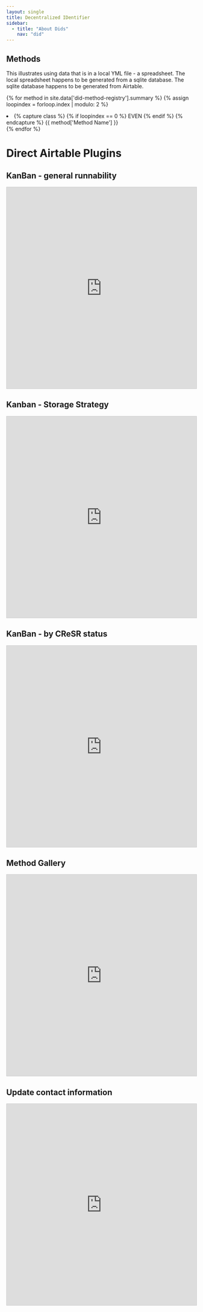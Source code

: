 ```yaml
---
layout: single
title: Decentralized IDentifier
sidebar:
  - title: "About Dids"
    nav: "did"
---
```


## Methods

This illustrates using data that is in a local YML file - a spreadsheet.
The local spreadsheet happens to be generated from a sqlite database.
The sqlite database happens to be generated from Airtable.

{% for method in site.data['did-method-registry'].summary %}
  {% assign loopindex = forloop.index | modulo: 2 %}
  <li>
    {% capture class %}
      {% if loopindex == 0 %}
        EVEN
      {% endif %}
    {% endcapture %}
  {{ method['Method Name'] }}
  </li>
{% endfor %}



# Direct Airtable Plugins

## KanBan - general runnability

<iframe class="airtable-embed" src="https://airtable.com/embed/shr1Din0eTKNNVK3v?backgroundColor=purple&viewControls=on" frameborder="0" onmousewheel="" width="100%" height="533" style="background: transparent; border: 1px solid #ccc;"></iframe>

## Kanban - Storage Strategy
<iframe class="airtable-embed" src="https://airtable.com/embed/shrMEo7w3GcLSTpmB?backgroundColor=purple&viewControls=on" frameborder="0" onmousewheel="" width="100%" height="533" style="background: transparent; border: 1px solid #ccc;"></iframe>

## KanBan - by CReSR status

<iframe class="airtable-embed" src="https://airtable.com/embed/shrOXsm28J8LuqXzm?backgroundColor=purple&viewControls=on" frameborder="0" onmousewheel="" width="100%" height="533" style="background: transparent; border: 1px solid #ccc;"></iframe>

## Method Gallery

<iframe class="airtable-embed" src="https://airtable.com/embed/shrwnUB5H9BSNKVLo?backgroundColor=purple&viewControls=on" frameborder="0" onmousewheel="" width="100%" height="533" style="background: transparent; border: 1px solid #ccc;"></iframe>


## Update contact information

<iframe class="airtable-embed" src="https://airtable.com/embed/shraMbFnqoPZAz75Z?backgroundColor=purple" frameborder="0" onmousewheel="" width="100%" height="533" style="background: transparent; border: 1px solid #ccc;"></iframe>
